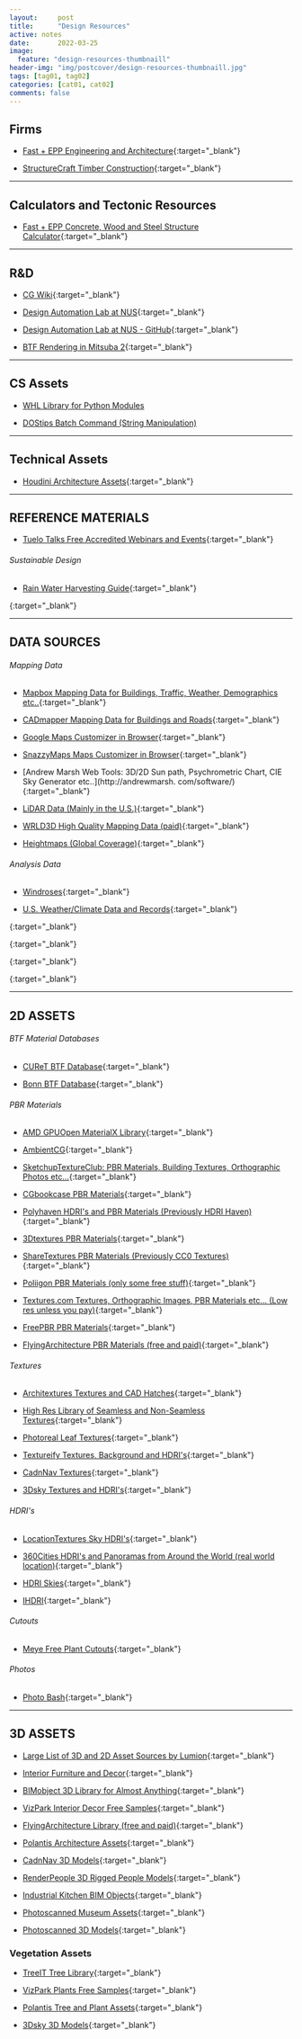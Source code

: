 ```yaml
---
layout:     post
title:      "Design Resources"
active: notes
date:       2022-03-25
image:
  feature: "design-resources-thumbnaill"
header-img: "img/postcover/design-resources-thumbnaill.jpg"
tags: [tag01, tag02]
categories: [cat01, cat02]
comments: false
---
```


## Firms

- [Fast + EPP Engineering and Architecture](https://www.fastepp.com/){:target="_blank"} 

- [StructureCraft Timber Construction](https://structurecraft.com/r){:target="_blank"} 


---

## Calculators and Tectonic Resources

 - [Fast + EPP Concrete, Wood and Steel Structure Calculator](https://www.fastepp.com/concept-lab/calculator){:target="_blank"} 

---

## R&D 
- [CG Wiki](https://www.tokeru.com/cgwiki/index.php?title=Main_Page#){:target="_blank"} 

- [Design Automation Lab at NUS](http://design-automation.net/){:target="_blank"}

- [Design Automation Lab at NUS - GitHub](https://github.com/design-automation){:target="_blank"}

- [BTF Rendering in Mitsuba 2](https://github.com/elerac/btf-rendering/blob/master/README.md){:target="_blank"}

---

## CS Assets

 - [WHL Library for Python Modules](https://www.lfd.uci.edu/~gohlke/pythonlibs/)

 - [DOStips Batch Command (String Manipulation)](https://www.dostips.com/DtTipsStringManipulation.php#Snippets.Replace)

---

## Technical Assets

- [Houdini Architecture Assets](https://github.com/design-automation/houdarcs){:target="_blank"}

---
## REFERENCE MATERIALS

- [Tuelo Talks Free Accredited Webinars and Events](https://teulo.co/events/){:target="_blank"}

###### Sustainable Design

- [Rain Water Harvesting Guide](https://www.eugene-or.gov/DocumentCenter/View/9780/Rainwater-Harvesting-Workshop-presentation?bidId=){:target="_blank"}

[](){:target="_blank"}



---

## DATA SOURCES

###### Mapping Data
- [Mapbox Mapping Data for Buildings, Traffic, Weather, Demographics etc..](https://www.mapbox.com/){:target="_blank"}
- [CADmapper Mapping Data for Buildings and Roads](https://cadmapper.com/pro/home){:target="_blank"}

- [Google Maps Customizer in Browser](http://www.chengfolio.com/google_map_customizer){:target="_blank"}

- [SnazzyMaps Maps Customizer in Browser](https://snazzymaps.com/){:target="_blank"}

- [Andrew Marsh Web Tools: 3D/2D Sun path, Psychrometric Chart, CIE Sky Generator etc..](http://andrewmarsh.
com/software/){:target="_blank"}

- [LiDAR Data (Mainly in the U.S.)](https://portal.opentopography.org/datasets){:target="_blank"}

- [WRLD3D High Quality Mapping Data (paid)](https://www.wrld3d.com/3d-maps/mapping-data#OUR-MAP-DATA-SOURCES){:target="_blank"}
- [Heightmaps (Global Coverage)](https://tangrams.github.io/heightmapper/#4.70833/14.514/-3.134){:target="_blank"}


###### Analysis Data

- [Windroses](https://mesonet.agron.iastate.edu/sites/locate.php){:target="_blank"}

- [U.S. Weather/Climate Data and Records](https://www.weather.gov/wrh/climate?wfo=pqr){:target="_blank"}

[](){:target="_blank"}

[](){:target="_blank"}

[](){:target="_blank"}

[](){:target="_blank"}

---

## 2D ASSETS

###### BTF Material Databases

- [CUReT BTF Database](https://www.cs.columbia.edu/CAVE/software/curet/){:target="_blank"}

- [Bonn BTF Database](https://cg.cs.uni-bonn.de/en/projects/btfdbb/download/){:target="_blank"}

###### PBR Materials

- [AMD GPUOpen MaterialX Library](https://matlib.gpuopen.com/main/materials/all){:target="_blank"}

- [AmbientCG](https://ambientcg.com/list?category=&date=&createdUsing=&basedOn=&q=road&method=&type=&sort=Popular){:target="_blank"}

- [SketchupTextureClub: PBR Materials, Building Textures, Orthographic Photos etc...](https://www.sketchuptextureclub.com/textures/architecture/buildings/skycrapers){:target="_blank"}
- [CGbookcase PBR Materials](https://www.cgbookcase.com/textures){:target="_blank"}

- [Polyhaven HDRI's and PBR Materials (Previously HDRI Haven)](https://polyhaven.com/){:target="_blank"}

- [3Dtextures PBR Materials](https://3dtextures.me/){:target="_blank"}

- [ShareTextures PBR Materials (Previously CC0 Textures)](https://www.sharetextures.com/){:target="_blank"}

- [Poliigon PBR Materials (only some free stuff)](https://www.poliigon.com/){:target="_blank"}

- [Textures.com Textures, Orthographic Images, PBR Materials etc... (Low res unless you pay)](https://www.textures.com/){:target="_blank"}
- [FreePBR PBR Materials](https://freepbr.com/){:target="_blank"}

- [FlyingArchitecture PBR Materials (free and paid)](https://flyingarchitecture.com/store){:target="_blank"}

###### Textures 

- [Architextures Textures and CAD Hatches](https://www.architextures.org/textures/379){:target="_blank"}

- [High Res Library of Seamless and Non-Seamless Textures](https://sites.google.com/site/freeseamlesstextures/home/grass-plants){:target="_blank"}
- [Photoreal Leaf Textures](https://wojciechpiwowarczyk.gumroad.com/?sort=page_layout){:target="_blank"}

- [Textureify Textures, Background and HDRI's](http://texturify.com/){:target="_blank"}

- [CadnNav Textures](https://www.cadnav.com/){:target="_blank"}

- [3Dsky Textures and HDRI's](https://3dsky.org/3dmodels?cat=teksturi&types=free&page=1]){:target="_blank"}

###### HDRI's

- [LocationTextures Sky HDRI's](https://locationtextures.com/panoramas/360-hdri-panoramas/){:target="_blank"}

- [360Cities HDRI's and Panoramas from Around the World (real world location)](https://www.360cities.net/){:target="_blank"}

- [HDRI Skies](https://hdri-skies.com/){:target="_blank"}

- [IHDRI](https://www.ihdri.com/){:target="_blank"}

###### Cutouts

- [Meye Free Plant Cutouts](https://meye.dk/){:target="_blank"}

###### Photos

- [Photo Bash](https://www.photobash.co/){:target="_blank"}

---

## 3D ASSETS

- [Large List of 3D and 2D Asset Sources by Lumion](https://community.lumion.com/index.php?resources/the-official-lumion-list-of-3d-model-collections.3/){:target="_blank"}

- [Interior Furniture and Decor](https://www.designconnected.com/Freebies/){:target="_blank"}

- [BIMobject 3D Library for Almost Anything](https://www.bimobject.com/en/product?freetext=reception%20desk){:target="_blank"}
- [VizPark Interior Decor Free Samples](https://www.vizpark.com/free-stuff/){:target="_blank"}

- [FlyingArchitecture Library (free and paid)](https://flyingarchitecture.com/store){:target="_blank"}

- [Polantis Architecture Assets](https://www.polantis.com/plants){:target="_blank"}

- [CadnNav 3D Models](https://www.cadnav.com/){:target="_blank"}

- [RenderPeople 3D Rigged People Models](https://renderpeople.com/free-3d-people/){:target="_blank"}

- [Industrial Kitchen BIM Objects](https://moffatusa.kclcad.com/app/I11141122#models){:target="_blank"}

- [Photoscanned Museum Assets](https://sketchfab.com/search?features=downloadable&q=malopolska+&sort_by=-relevance&type=models){:target="_blank"}

- [Photoscanned 3D Models](https://www.myminifactory.com/category/scan-the-world){:target="_blank"}

### Vegetation Assets

- [TreeIT Tree Library](http://www.evolved-software.com/treeit/treelibrary){:target="_blank"}

- [VizPark Plants Free Samples](https://www.vizpark.com/free-stuff/){:target="_blank"}

- [Polantis Tree and Plant Assets](https://www.polantis.com/plants){:target="_blank"}

- [3Dsky 3D Models](https://3dsky.org/){:target="_blank"}




